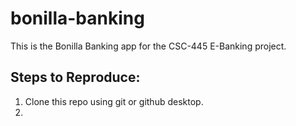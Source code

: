 # bonilla-banking
This is the Bonilla Banking app for the CSC-445 E-Banking project.

## Steps to Reproduce:
1. Clone this repo using git or github desktop.
2.